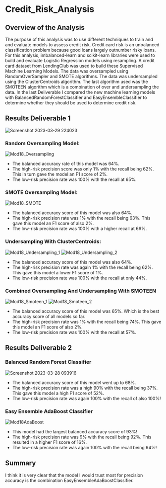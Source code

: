 # Credit_Risk_Analysis

## Overview of the Analysis
The purpose of this analysis was to use different techniques to train and and evaluate models to assess credit risk.  Credit card risk is an unbalanced classification problem because good loans largely outnumber risky loans.  For this analysis, imbalanced-learn and scikit-learn libraries were used to build and evaluate Logistic Regression models using resampling.  A credit card dataset from LendingClub was used to build these Supervised Machine Learning Models.  The data was oversampled using RandomOverSampler and SMOTE algorithms.  The data was undersampled using the ClusterCentroids algorithm.  The last algorithm used was the SMOTEEN algorithm which is a combination of over and undersampling the data.  In the last Deliverable I compared the new machine learning models with BalancedRandomForestClassifier and EasyEnsembleClassifier to determine whether they should be used to determine credit risk. 


## Results Deliverable 1

![Screenshot 2023-03-29 224023](https://user-images.githubusercontent.com/45715246/228714298-3a2fe463-64a2-4dac-8573-10a7faf9455e.png)

### Random Oversampling Model:
![Mod18_Oversampling](https://user-images.githubusercontent.com/45715246/228252329-a1afa9e1-edfd-4fc2-b69a-17b25675420e.png)
* The balanced accuracy rate of this model was 64%.
* The high-risk precision score was only 1% with the recall being 62%.  This in turn gave the model an F1 score of 2%.
* The low-risk precision rate was 100% with the recall at 65%.

### SMOTE Oversampling Model:
![Mod18_SMOTE](https://user-images.githubusercontent.com/45715246/228252437-efb1b7f4-2036-407b-85fb-c749f0bb8f29.png)
* The balanced accuracy score of this model was also 64%.
* The high-risk precision rate was 1% with the recall being 63%.  This gave this model an F1 score of also 2%.
* The low-risk precision rate was 100% with a higher recall at 66%.

### Undersampling With ClusterCentroids:
![Mod18_Undersampling_1](https://user-images.githubusercontent.com/45715246/228252762-8136df73-daab-42e0-994b-7d77717dd176.png)
![Mod18_Undersampling_2](https://user-images.githubusercontent.com/45715246/228252811-1655e021-7ef1-45e7-a82c-4be882e224aa.png)
* The balanced accuracy score of this model was also 64%.
* The high-risk precision rate was again 1% with the recall being 62%.  This gave this model a lower F1 score of 1%.
* The low-risk precision rate was 100% with the recall at only 44%.

### Combined Oversampling And Undersampling With SMOTEEN 
![Mod18_Smoteen_1](https://user-images.githubusercontent.com/45715246/228255266-57abf434-60c6-4f31-aba0-b776658feb40.png)
![Mod18_Smoteen_2](https://user-images.githubusercontent.com/45715246/228255343-e4a17996-e551-4b30-83bf-012e188312dc.png)
* The balanced accuracy score of this model was 65%.  Which is the best accuracy score of all models so far.
* The high-risk precision rate was 1% with the recall being 74%.  This gave this model an F1 score of also 2%.
* The low-risk precision rate was 100% with the recall at 57%.


## Results Deliverable 2

### Balanced Random Forest Classifier
![Screenshot 2023-03-28 093916](https://user-images.githubusercontent.com/45715246/228256139-c457e2c5-6519-4d8b-b0be-680d7ad80d05.png)
* The balanced accuracy score of this model went up to 68%.
* The high-risk precision rate was a high 90% with the recall being 37%.  This gave this model a high F1 score of 52%.
* The low-risk precision rate was again 100% with the recall of also 100%!

### Easy Ensemble AdaBoost Classifier
![Mod18AdaBoost](https://user-images.githubusercontent.com/45715246/228256326-762b9927-4bd5-412a-8e0f-6c91376ea0db.png)
* This model had the largest balanced accuracy score of 93%!
* The high-risk precision rate was 9% with the recall being 92%.  This resulted in a higher F1 score of 16%.
* The low-risk precision rate was again 100% with the recall being 94%!


## Summary

I think it is very clear that the model I would trust most for precision accuracy is the combination EasyEnsembleAdaBoostClassifier.

